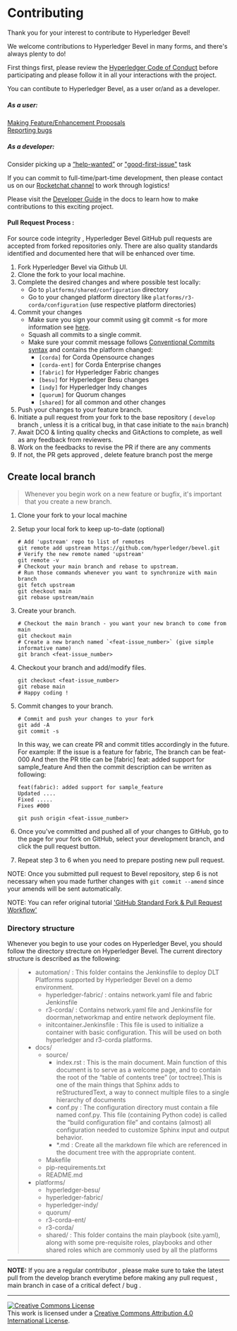 # Contributing

Thank you for your interest to contribute to Hyperledger Bevel!

We welcome contributions to Hyperledger Bevel in many forms, and
there's always plenty to do!

First things first, please review the [Hyperledger Code of Conduct](https://wiki.hyperledger.org/display/HYP/Hyperledger+Code+of+Conduct) before participating and please follow it in all your interactions with the project.

You can contibute to Hyperledger Bevel, as a user or/and as a developer.

##### As a user:

[Making Feature/Enhancement Proposals](https://github.com/hyperledger/bevel/issues/new?assignees=&labels=enhancement&template=feature_request.md&title=)   
[Reporting bugs](https://github.com/hyperledger/bevel/issues/new?assignees=&labels=bug&template=bug_report.md&title=)

##### As a developer:

Consider picking up a [“help-wanted”](https://github.com/hyperledger/bevel/issues?q=is%3Aopen+is%3Aissue+label%3A%22help+wanted%22) or ["good-first-issue"](https://github.com/hyperledger/bevel/issues?q=is%3Aopen+is%3Aissue+label%3A%22good+first+issue%22) task  

If you can commit to full-time/part-time development, then please contact us on our [Rocketchat channel](https://chat.hyperledger.org/channel/bevel ) to work through logistics!

Please visit the
[Developer Guide](https://hyperledger-bevel.readthedocs.io/en/latest/developerguide/) in the docs to learn how to make contributions to this exciting project.

 #### Pull Request Process :

For source code integrity , Hyperledger Bevel GitHub pull requests are accepted from forked repositories only. There are also quality standards identified and documented here that will be enhanced over time.

1. Fork Hyperledger Bevel via Github UI.
2. Clone the fork to your local machine.
3. Complete the desired changes and where possible test locally:
     - Go to `platforms/shared/configuration` directory
     - Go to your changed platform directory like `platforms/r3-corda/configuration` (use respective platform directories)
4. Commit your changes         
     - Make sure you sign your commit using git commit -s for more information see [here](https://gist.github.com/tkuhrt/10211ae0a26a91a8c030d00344f7d11b).
     - Squash all commits to a single commit.
     - Make sure your commit message follows [Conventional Commits syntax](https://www.conventionalcommits.org/en/v1.0.0-beta.4/#specification) and contains the platform changed:
          - `[corda]` for Corda Opensource changes
          - `[corda-ent]` for Corda Enterprise changes
          - `[fabric]` for Hyperledger Fabric changes
          - `[besu]` for Hyperledger Besu changes
          - `[indy]` for Hyperledger Indy changes
          - `[quorum]` for Quorum changes
          - `[shared]` for all common and other changes
5. Push your changes to your feature branch.
6. Initiate a pull request from your fork to the base repository ( `develop` branch , unless it is a critical bug, in that case initiate to the `main` branch)
7. Await DCO & linting quality checks and GitActions to complete, as well as any feedback from reviewers.
8. Work on the feedbacks to revise the PR if there are any comments
9. If not, the PR gets approved , delete feature branch post the merge

## Create local branch

> Whenever you begin work on a new feature or bugfix, it's important that you create a new branch.
1. Clone your fork to your local machine

2. Setup your local fork to keep up-to-date (optional)
   ```
   # Add 'upstream' repo to list of remotes
   git remote add upstream https://github.com/hyperledger/bevel.git
   # Verify the new remote named 'upstream'
   git remote -v
   # Checkout your main branch and rebase to upstream.
   # Run those commands whenever you want to synchronize with main branch
   git fetch upstream
   git checkout main
   git rebase upstream/main
   ```
3. Create your branch.
   ```
   # Checkout the main branch - you want your new branch to come from main
   git checkout main
   # Create a new branch named `<feat-issue_number>` (give simple informative name)
   git branch <feat-issue_number>
   ```
4. Checkout your branch and add/modify files.
   ```
   git checkout <feat-issue_number>
   git rebase main
   # Happy coding !
   ```
5. Commit changes to your branch.
   ```
   # Commit and push your changes to your fork
   git add -A
   git commit -s
   ```
   
   In this way, we can create PR and commit titles accordingly in the future. For example:
   If the issue is a feature for fabric,
   The branch can be feat-000
   And then the PR title can be [fabric] feat: added support for sample_feature
   And then the commit description can be wrriten as following:
   
   ```
   feat(fabric): added support for sample_feature  
   Updated ....  
   Fixed .....  
   Fixes #000
   ```

   ```
   git push origin <feat-issue_number>
   ```
6. Once you've committed and pushed all of your changes to GitHub, go to the page for your fork on GitHub, select your development branch, and click the pull request button.

7. Repeat step 3 to 6 when you need to prepare posting new pull request.

NOTE: Once you submitted pull request to Bevel repository, step 6 is not necessary when you made further changes with `git commit --amend` since your amends will be sent automatically.

NOTE: You can refer original tutorial ['GitHub Standard Fork & Pull Request Workflow'](https://gist.github.com/Chaser324/ce0505fbed06b947d962)

### Directory structure

Whenever you begin to use your codes on Hyperledger Bevel, you should follow the directory strecture on Hyperledger Bevel.
The current directory structure is described as the following:


> - automation/ : This folder contains the Jenkinsfile to deploy DLT Platforms supported by Hyperledger Bevel on a demo environment.
>   - hyperledger-fabric/ : ontains network.yaml file and fabric Jenkinsfile
>   - r3-corda/ : Contains network.yaml file and Jenkinsfile for doorman,networkmap and entire network deployment file.
>   - initcontainer.Jenkinsfile : This file is used to initialize a container with basic configuration. This will be used on both hyperledger and r3-corda platforms.
> - docs/
>    - source/
>         - index.rst : This is the main document. Main function of this document is to serve as a welcome page, and to contain the root of the “table of contents tree” (or toctree).This is one of the main things that Sphinx adds to reStructuredText, a way to connect multiple files to a single hierarchy of documents
>         - conf.py : The configuration directory must contain a file named conf.py. This file (containing Python code) is called the “build configuration file” and contains (almost) all configuration needed to customize Sphinx input and output behavior.
>         - *.md : Create all the markdown file which are referenced in the document tree with the appropriate content.
>    - Makefile
>    - pip-requirements.txt
>    - README.md     
> - platforms/
>     - hyperledger-besu/
>     - hyperledger-fabric/ 
>     - hyperledger-indy/ 
>     - quorum/ 
>     - r3-corda-ent/
>     - r3-corda/ 
>     - shared/ : This folder contains the main playbook (site.yaml), along with some pre-requisite roles, playbooks and other shared roles which are commonly used by all the platforms


---
**NOTE:** If you are a regular contributor , please make sure to take the latest pull from the develop branch everytime before making any pull request , main branch in case of a critical defect / bug .

---

<a rel="license" href="http://creativecommons.org/licenses/by/4.0/"><img alt="Creative Commons License" style="border-width:0" src="https://i.creativecommons.org/l/by/4.0/88x31.png" /></a><br />This work is licensed under a <a rel="license" href="http://creativecommons.org/licenses/by/4.0/">Creative Commons Attribution 4.0 International License</a>.
